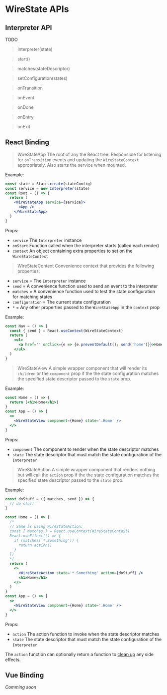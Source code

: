 # WireState APIs

## Interpreter API

TODO

> Interpreter(state)

> start()

> matches(stateDescriptor)

> setConfiguration(states)

> onTransition

> onEvent

> onDone

> onEntry

> onExit

## React Binding

> WireStateApp
The root of any the React tree. Responsible for listening for `onTransition`
events and updating the `WireStateContext` appropriately. Also starts the service
when mounted.

Example:

```jsx
const state = State.create(stateConfig)
const service = new Interpreter(state)
const Root = () => {
  return (
    <WireStateApp service={service}>
      <App />
    </WireStateApp>
  )
}
```

Props:

- `service` The `Interpreter` instance
- `onStart` Function called when the interpreter starts (called each render)
- `context` An object containing extra properties to set on the `WireStateContext`

> WireStateContext
Convenience context that provides the following properties:

- `service` = The `Interpreter` instance
- `send` = A convenience function used to send an event to the interpreter
- `matches` = A convenience function used to test the state configuration for matching states
- `configuration` = The current state configuration
- `*` = Any other properties passed to the `WireStateApp` in the `context` prop

Example:

```jsx
const Nav = () => {
  const { send } = React.useContext(WireStateContext)
  return (
    <ul>
      <a href='' onClick={e => {e.preventDefault(); send('home')}}>Home</a>
    </ul>
  )
}
```

> WireStateView
A simple wrapper component that will render its `children` or the `component`
prop if the the state configuration matches the specified state descriptor passed
to the `state` prop.

Example:

```jsx
const Home = () => {
  return (<h1>Home</h1>)
}
const App = () => {
  <>
    <WireStateView component={Home} state='.Home' />
  </>
}
```

Props:

- `component` The component to render when the state descriptor matches
- `state` The state descriptor that must match the state configuration of the `Interpreter`

> WireStateAction
A simple wrapper component that renders nothing but will call the `action` prop
if the the state configuration matches the specified state descriptor passed
to the `state` prop.

Example:

```jsx
const doStuff = ({ matches, send }) => {
  // do stuff
}

const Home = () => {
  /*
  // Same as using WireStateAction:
  const { matches } = React.useContext(WireStateContext)
  React.useEffect(() => {
    if (matches('*.Something')) {
      return action()
    }
  })
  */
  return (
    <>
      <WireStateAction state='*.Something' action={doStuff} />
      <h1>Home</h1>
    </>
  )
}
const App = () => {
  <>
    <WireStateView component={Home} state='.Home' />
  </>
}
```

Props:

- `action` The action function to invoke when the state descriptor matches
- `state` The state descriptor that must match the state configuration of the `Interpreter`

The `action` function can optionally return a function to [clean up](https://reactjs.org/docs/hooks-reference.html#cleaning-up-an-effect) any side
effects.

## Vue Binding

*Comming soon*
